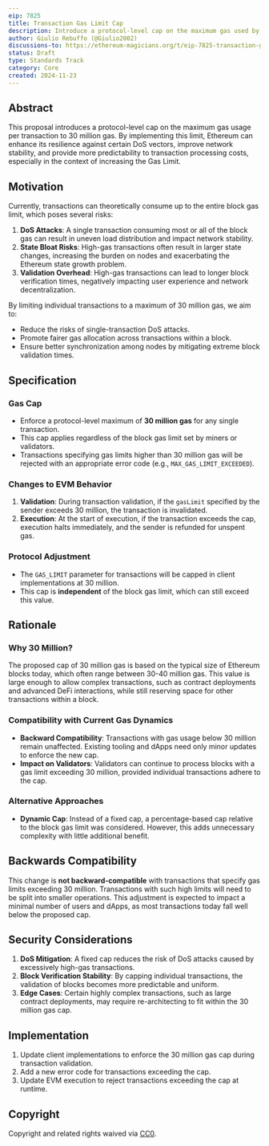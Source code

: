 ```yaml
---
eip: 7825
title: Transaction Gas Limit Cap
description: Introduce a protocol-level cap on the maximum gas used by a transaction to 30 million.
author: Giulio Rebuffo (@Giulio2002)
discussions-to: https://ethereum-magicians.org/t/eip-7825-transaction-gas-limit-cap/21848
status: Draft
type: Standards Track
category: Core
created: 2024-11-23
---
```


## Abstract

This proposal introduces a protocol-level cap on the maximum gas usage per transaction to 30 million gas. By implementing this limit, Ethereum can enhance its resilience against certain DoS vectors, improve network stability, and provide more predictability to transaction processing costs, especially in the context of increasing the Gas Limit.

## Motivation

Currently, transactions can theoretically consume up to the entire block gas limit, which poses several risks:

1. **DoS Attacks**: A single transaction consuming most or all of the block gas can result in uneven load distribution and impact network stability.  
2. **State Bloat Risks**: High-gas transactions often result in larger state changes, increasing the burden on nodes and exacerbating the Ethereum state growth problem.  
3. **Validation Overhead**: High-gas transactions can lead to longer block verification times, negatively impacting user experience and network decentralization.

By limiting individual transactions to a maximum of 30 million gas, we aim to:

- Reduce the risks of single-transaction DoS attacks.  
- Promote fairer gas allocation across transactions within a block.  
- Ensure better synchronization among nodes by mitigating extreme block validation times.

## Specification

### Gas Cap

- Enforce a protocol-level maximum of **30 million gas** for any single transaction.  
- This cap applies regardless of the block gas limit set by miners or validators.  
- Transactions specifying gas limits higher than 30 million gas will be rejected with an appropriate error code (e.g., `MAX_GAS_LIMIT_EXCEEDED`).  

### Changes to EVM Behavior

1. **Validation**: During transaction validation, if the `gasLimit` specified by the sender exceeds 30 million, the transaction is invalidated.  
2. **Execution**: At the start of execution, if the transaction exceeds the cap, execution halts immediately, and the sender is refunded for unspent gas.  

### Protocol Adjustment

- The `GAS_LIMIT` parameter for transactions will be capped in client implementations at 30 million.  
- This cap is **independent** of the block gas limit, which can still exceed this value.  

## Rationale

### Why 30 Million?

The proposed cap of 30 million gas is based on the typical size of Ethereum blocks today, which often range between 30-40 million gas. This value is large enough to allow complex transactions, such as contract deployments and advanced DeFi interactions, while still reserving space for other transactions within a block.

### Compatibility with Current Gas Dynamics

- **Backward Compatibility**: Transactions with gas usage below 30 million remain unaffected. Existing tooling and dApps need only minor updates to enforce the new cap.
- **Impact on Validators**: Validators can continue to process blocks with a gas limit exceeding 30 million, provided individual transactions adhere to the cap.

### Alternative Approaches

- **Dynamic Cap**: Instead of a fixed cap, a percentage-based cap relative to the block gas limit was considered. However, this adds unnecessary complexity with little additional benefit.  

## Backwards Compatibility

This change is **not backward-compatible** with transactions that specify gas limits exceeding 30 million. Transactions with such high limits will need to be split into smaller operations. This adjustment is expected to impact a minimal number of users and dApps, as most transactions today fall well below the proposed cap.

## Security Considerations

1. **DoS Mitigation**: A fixed cap reduces the risk of DoS attacks caused by excessively high-gas transactions.  
2. **Block Verification Stability**: By capping individual transactions, the validation of blocks becomes more predictable and uniform.  
3. **Edge Cases**: Certain highly complex transactions, such as large contract deployments, may require re-architecting to fit within the 30 million gas cap.

## Implementation

1. Update client implementations to enforce the 30 million gas cap during transaction validation.  
2. Add a new error code for transactions exceeding the cap.  
3. Update EVM execution to reject transactions exceeding the cap at runtime.  

## Copyright

Copyright and related rights waived via [CC0](../LICENSE.md).  
